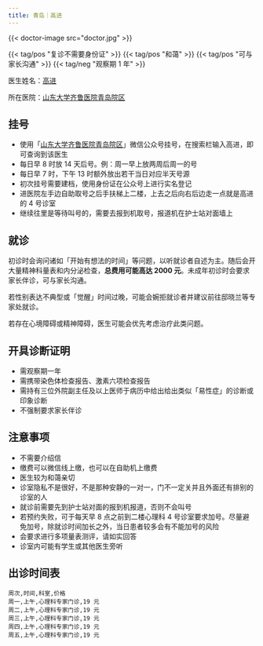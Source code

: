 ```yaml
---
title: 青岛｜高进
---
```


{{< doctor-image src="doctor.jpg" >}}

{{< tag/pos "复诊不需要身份证" >}} {{< tag/pos "和蔼" >}} {{< tag/pos "可与家长沟通" >}}
{{< tag/neg "观察期 1 年" >}}

医生姓名：[高进](https://www.haodf.com/doctor/1036033850.html)

所在医院：[山东大学齐鲁医院青岛院区](https://amap.com/place/B021410YL3)

## 挂号

- 使用「[山东大学齐鲁医院青岛院区](weixin://qlyyqd)」微信公众号挂号，在搜索栏输入高进，即可查询到该医生
- 每日早 8 时放 14 天后号。例：周一早上放两周后周一的号
- 每日早 7 时，下午 13 时额外放出若干当日对应半天号源
- 初次挂号需要建档，使用身份证在公众号上进行实名登记
- 进医院左手边自助取号之后手扶梯上二楼，上去之后向右后边走一点就是高进的 4 号诊室
- 继续往里是等待叫号的，需要去报到机取号，报道机在护士站对面墙上

## 就诊

初诊时会询问诸如「开始有想法的时间」等问题，以听就诊者自述为主。随后会开大量精神科量表和内分泌检查，**总费用可能高达 2000 元**。未成年初诊时会要求家长伴诊，可与家长沟通。

若性别表达不典型或「觉醒」时间过晚，可能会婉拒就诊者并建议前往邸晓兰等专家处就诊。

若存在心境障碍或精神障碍，医生可能会优先考虑治疗此类问题。

## 开具诊断证明

- 需观察期一年
- 需携带染色体检查报告、激素六项检查报告
- 需持有三位外院副主任及以上医师于病历中给出给出类似「易性症」的诊断或印象诊断
- 不强制要求家长伴诊

## 注意事项

- 不需要介绍信
- 缴费可以微信线上缴，也可以在自助机上缴费
- 医生较为和蔼亲切
- 诊室隐私不是很好，不是那种安静的一对一，门不一定关并且外面还有排别的诊室的人
- 就诊前需要先到护士站对面的报到机报道，否则不会叫号
- 若预约失败，可于每天早 8 点之前到二楼心理科 4 号诊室要求加号。尽量避免加号，除就诊时间加长之外，当日患者较多会有不能加号的风险
- 会要求进行多项量表测评，请如实回答
- 诊室内可能有学生或其他医生旁听

## 出诊时间表

```csv
周次,时间,科室,价格
周一,上午,心理科专家门诊,19 元
周二,上午,心理科专家门诊,19 元
周三,上午,心理科专家门诊,19 元
周四,上午,心理科专家门诊,19 元
周五,上午,心理科专家门诊,19 元
```

<!-- 应医生要求，暂不提供诊断证明 -->
